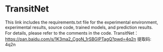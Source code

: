 # TransitNet
This link includes the requirements.txt file for the experimental environment, experimental results, source code, trained models, and prediction results. For details, please refer to the comments in the code.
TransitNet：https://pan.baidu.com/s/1K3ma2_CgoN_1rSBGIPTagQ?pwd=4q2n 提取码: 4q2n
